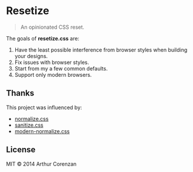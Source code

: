 # Resetize

> An opinionated CSS reset.

The goals of **resetize.css** are:

1. Have the least possible interference from browser styles when building your designs.
2. Fix issues with browser styles.
3. Start from my a few common defaults.
4. Support only modern browsers.

## Thanks

This project was influenced by:

- [normalize.css](https://necolas.github.io/normalize.css/)
- [sanitize.css](https://csstools.github.io/sanitize.css/)
- [modern-normalize.css](https://github.com/sindresorhus/modern-normalize)

## License

MIT © 2014 Arthur Corenzan
